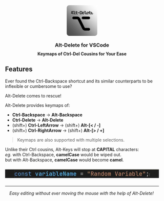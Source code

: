 <h3 align="center" style="margin-bottom: -10px">
	<img src="https://raw.githubusercontent.com/CarbonicSoda/vscode-alt-delete/master/media/icon.png" width="100" alt="Alt-Delete Icon">
	<p></p>
	Alt-Delete for VSCode
</h3>
<h4 align="center">Keymaps of Ctrl-Del Cousins for Your Ease</h4>

## Features

Ever found the Ctrl-Backspace shortcut and its similar counterparts to be inflexible or cumbersome to use?

Alt-Delete comes to rescue!

Alt-Delete provides keymaps of:

-   **Ctrl-Backspace** → **Alt-Backspace**
-   **Ctrl-Delete** → **Alt-Delete**
-   (shift+) **Ctrl-LeftArrow** → (shift+) **Alt-[< / -]**
-   (shift+) **Ctrl-RightArrow** → (shift+) **Alt-[> / +]**

> Keymaps are also supported with multiple selections.

Unlike their Ctrl cousins, Alt-Keys will stop at **CAPITAL** characters:  
_eg._ with Ctrl-Backspace, **camelCase** would be wiped out.  
but with Alt-Backspace, **camelCase** would become **camel**.

###

![SHOWCASE](https://github.com/CarbonicSoda/vscode-alt-delete/blob/master/media/showcase.gif?raw=true)

###

---

_&emsp;Easy editing without ever moving the mouse with the help of Alt-Delete!_
